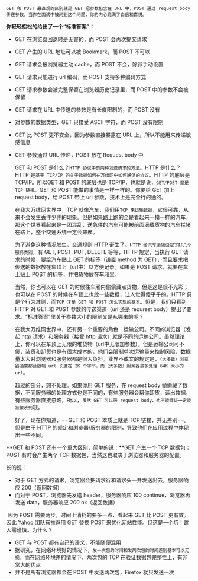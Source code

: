     GET 和 POST 最直观的区别就是 GET 把参数包含在 URL 中，POST 通过 request body 传递参数。当你在面试中被问到这个问题，你的内心充满了自信和喜悦。

**你轻轻松松的给出了一个“标准答案”：**

- GET 在浏览器回退时是无害的，而 POST 会再次提交请求
- GET 产生的 URL 地址可以被 Bookmark，而 POST 不可以
- GET 请求会被浏览器主动 cache，而 POST 不会，除非手动设置
- GET 请求只能进行 url 编码，而 POST 支持多种编码方式
- GET 请求参数会被完整保留在浏览器历史记录里，而 POST 中的参数不会被保留
- GET 请求在 URL 中传送的参数是有长度限制的，而 POST 没有
- 对参数的数据类型，GET 只接受 ASCII 字符，而 POST 没有限制
- GET 比 POST 更不安全，因为参数直接暴露在 URL 上，所以不能用来传递敏感信息
- GET 参数通过 URL 传递，POST 放在 Request body 中

  GET 和 POST 是什么？`HTTP 协议中的两种发送请求的方法`。HTTP 是什么？HTTP 是`基于 TCP/IP 的关于数据如何在万维网中如何通信的协议`。HTTP 的底层是 TCP/IP。所以GET 和 POST 的底层也是 TCP/IP，也就是说，`GET/POST 都是 TCP 链接`。GET 和 POST 能做的事情是一样一样的。你要给 GET 加上 request body，给 POST 带上 url 参数，技术上是完全行的通的。

  在我大万维网世界中，TCP 就像汽车，我们用`TCP 来运输数据`，它很可靠，从来不会发生丢件少件的现象。但是如果路上跑的全是看起来一模一样的汽车，那这个世界看起来是一团混乱，送急件的汽车可能被前面满载货物的汽车拦堵在路上，整个交通系统一定会瘫痪。

  为了避免这种情况发生，交通规则 HTTP 诞生了。`HTTP 给汽车运输设定了好几个服务类别`，有 GET, POST, PUT, DELETE 等等，HTTP 规定，当执行 GET 请求的时候，要给汽车贴上 GET 的标签（设置 method 为 GET），而且要求把传送的数据放在车顶上（url中）以方便记录。如果是 POST 请求，就要在车上贴上 POST 的标签，并把货物放在车厢里。

  当然，你也可以在 GET 的时候往车厢内偷偷藏点货物，但是这是很不光彩；也可以在 POST 的时候在车顶上也放一些数据，让人觉得傻乎乎的。HTTP 只是个行为准则，而`TCP 才是 GET 和 POST 怎么实现的基本`。但是，我们只看到 HTTP 对 GET 和 POST 参数的传送渠道（url 还是 requrest body）提出了要求。“标准答案”里关于参数大小的限制又是从哪来的呢？

  在我大万维网世界中，还有另一个重要的角色：运输公司。不同的浏览器（发起 http 请求）和服务器（接受 http 请求）就是不同的运输公司。虽然理论上，你可以在车顶上无限的堆货物（url中无限加参数）。但是运输公司可不傻，装货和卸货也是有很大成本的，他们会限制单次运输量来控制风险，数据量太大对浏览器和服务器都是很大负担。业界不成文的规定是，`（大多数）浏览器通常都会限制 url 长度在 2K 个字节，而（大多数）服务器最多处理 64K 大小的 url`。

  超过的部分，恕不处理。如果你用 GET 服务，在 request body 偷偷藏了数据，不同服务器的处理方式也是不同的，有些服务器会帮你卸货，读出数据，有些服务器直接忽略，所以，`虽然 GET 可以带 request body，也不能保证一定能被接收到`哦。

  好了，现在你知道，==GET 和 POST 本质上就是 TCP 链接，并无差别==。但是由于 HTTP 的规定和浏览器/服务器的限制，导致他们在应用过程中体现出一些不同。

**GET 和 POST 还有一个重大区别，简单的说：**GET 产生一个 TCP 数据包；POST 有时会产生两个 TCP 数据包，当然这也取决于浏览器和服务器的配置。

长的说：

- 对于 GET 方式的请求，浏览器会把请求行和请求头一并发送出去，服务器响应 200（返回数据）
- 而对于 POST，浏览器先发送 header，服务器响应 100 continue，浏览器再发送 data，服务器响应 200 ok（返回数据）

​    因为 POST 需要两步，时间上消耗的要多一点，看起来 GET 比 POST 更有效。因此 Yahoo 团队有推荐用 GET 替换 POST 来优化网站性能。但这是一个坑！跳入需谨慎。为什么？

- GET 与 POST 都有自己的语义，不能随便混用
- 据研究，在网络环境好的情况下，`发一次包的时间和发两次包的时间差别基本可以无视`。而在网络环境差的情况下，两次包的 TCP 在验证数据包完整性上，有非常大的优点
- 并不是所有浏览器都会在 POST 中发送两次包，Firefox 就只发送一次